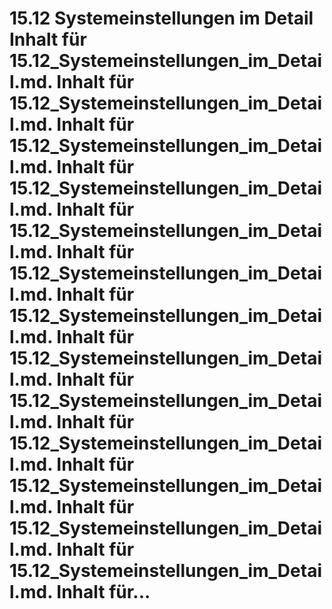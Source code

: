 # 15.12 Systemeinstellungen im Detail Inhalt für 15.12_Systemeinstellungen_im_Detail.md. Inhalt für 15.12_Systemeinstellungen_im_Detail.md. Inhalt für 15.12_Systemeinstellungen_im_Detail.md. Inhalt für 15.12_Systemeinstellungen_im_Detail.md. Inhalt für 15.12_Systemeinstellungen_im_Detail.md. Inhalt für 15.12_Systemeinstellungen_im_Detail.md. Inhalt für 15.12_Systemeinstellungen_im_Detail.md. Inhalt für 15.12_Systemeinstellungen_im_Detail.md. Inhalt für 15.12_Systemeinstellungen_im_Detail.md. Inhalt für 15.12_Systemeinstellungen_im_Detail.md. Inhalt für 15.12_Systemeinstellungen_im_Detail.md. Inhalt für 15.12_Systemeinstellungen_im_Detail.md. Inhalt für 15.12_Systemeinstellungen_im_Detail.md. Inhalt für...